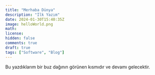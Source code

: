 ```yaml
---
title: "Merhaba Dünya"
description: "İlk Yazım"
date: 2024-01-30T15:40:35Z
image: helloWorld.png
math: 
license: 
hidden: false
comments: true
draft: true
tags: ["Software", "Blog"]
---
```


Bu yazdıklarım bir buz dağının görünen kısmıdır ve devamı gelecektir.